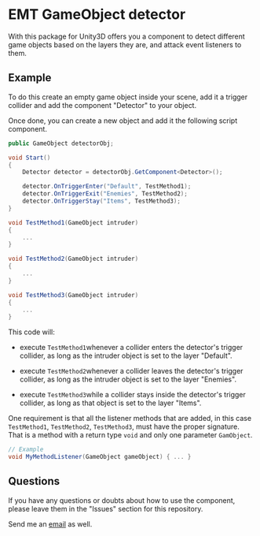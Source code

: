 
# EMT GameObject detector

With this package for Unity3D offers you a component to detect different game objects based on the layers they are, and attack event listeners to them.

## Example

To do this create an empty game object inside your scene, add it a trigger collider and add the component "Detector" to your object.

Once done, you can create a new object and add it the following script component.

```cs
public GameObject detectorObj;

void Start()
{
    Detector detector = detectorObj.GetComponent<Detector>();

    detector.OnTriggerEnter("Default", TestMethod1);
    detector.OnTriggerExit("Enemies", TestMethod2);
    detector.OnTriggerStay("Items", TestMethod3);
}

void TestMethod1(GameObject intruder)
{
    ...
}

void TestMethod2(GameObject intruder)
{
    ...
}

void TestMethod3(GameObject intruder)
{
    ...
}
```

This code will:

* execute `TestMethod1`whenever a collider enters the detector's trigger collider, as long as the intruder object is set to the layer "Default".

* execute `TestMethod2`whenever a collider leaves the detector's trigger collider, as long as the intruder object is set to the layer "Enemies".

* execute `TestMethod3`while a collider stays inside the detector's trigger collider, as long as that object is set to the layer "Items".

One requirement is that all the listener methods that are added, in this case `TestMethod1`, `TestMethod2`, `TestMethod3`,  must have the proper signature. That is a method with a return type `void` and only one parameter `GamObject`.

```cs
// Example
void MyMethodListener(GameObject gameObject) { ... }
```

## Questions

If you have any questions or doubts about how to use the component, please leave them in the "Issues" section for this repository.

Send me an [email](emt.unity3d@gmail.com) as well.
